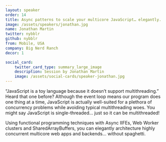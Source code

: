 ```yaml
---
layout: speaker
order: 14
title: Async patterns to scale your multicore JavaScript… elegantly.
image: /assets/speakers/jonathan.jpg
name: Jonathan Martin
twitter: nybblr
github: nybblr
from: Mobile, USA
company: Big Nerd Ranch
decor: 1

social_card:
    twitter_card_type: summary_large_image
    description: Session by Jonathan Martin
    image: /assets/social-cards/speaker-jonathan.jpg
---
```


“JavaScript is a toy language because it doesn’t support multithreading.” Heard that one before? Although the event loop means our program does one thing at a time, JavaScript is actually well-suited for a plethora of concurrency problems while avoiding typical multithreading woes. You might say JavaScript is single-threaded… just so it can be multithreaded!

Using functional programming techniques with Async IIFEs, Web Worker clusters and SharedArrayBuffers, you can elegantly architecture highly concurrent multicore web apps and backends… without spaghetti.